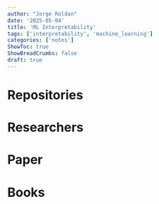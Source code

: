 ```yaml
---
author: "Jorge Roldan"
date: '2025-05-04'
title: 'ML Interpretability'
tags: ['interpretability', 'machine_learning']
categories: ['notes']
ShowToc: true
ShowBreadCrumbs: false
draft: true
---
```



# Repositories


# Researchers 


# Paper



# Books 
